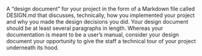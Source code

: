A “design document” for your project in the form of a Markdown file called DESIGN.md that discusses, technically, how you implemented your project and why you made the design decisions you did. Your design document should be at least several paragraphs in length. Whereas your documentation is meant to be a user’s manual, consider your design document your opportunity to give the staff a technical tour of your project underneath its hood.
